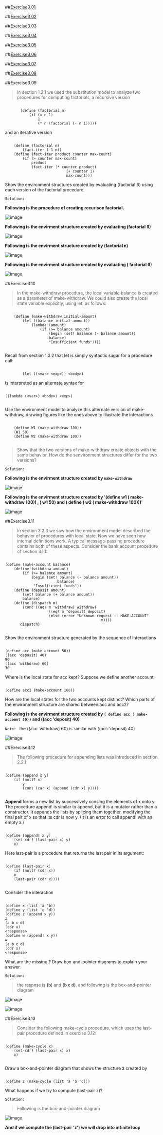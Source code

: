 ##[Exercise3.01](Ex3.01.rkt)

##[Exercise3.02](Ex3.02.rkt)

##[Exercise3.03](Ex3.03.rkt)

##[Exercise3.04](Ex3.04.rkt)

##[Exercise3.05](Ex3.05.rkt)

##[Exercise3.06](Ex3.06.rkt)

##[Exercise3.07](Ex3.07.rkt)

##[Exercise3.08](Ex3.08.rkt)

##Exercise3.09

> In section 1.2.1 we used the substitution model to analyze two procedures for computing
   factorials, a recursive version
   
 ```racket

        (define (factorial n)
            (if (= n 1)
                1
                (* n (factorial (- n 1)))))

``` 

and an iterative version

```racket

    (define (factorial n)
        (fact-iter 1 1 n))
    (define (fact-iter product counter max-count)
        (if (> counter max-count)
            product
            (fact-iter (* counter product)
                            (+ counter 1)
                            max-count)))
```
Show the environment structures created by evaluating (factorial 6) using each version of the
factorial procedure.

`Solution: `

**Following is the procedure of creating recurison factorial.**

![image](https://github.com/Soyn/sicp/blob/master/screenshots/Ex3.09a.jpg)

**Following is the envirment structure created by evaluating (factorial 6)** 

![image](https://github.com/Soyn/sicp/blob/master/screenshots/Ex3.09b.jpg)

**Following is the envirment structure created by (factorial n)**

![image](https://github.com/Soyn/sicp/blob/master/screenshots/Ex3.09c.jpg)

**Following is the envirment structure created by evaluating ( factorial 6)**

![image](https://github.com/Soyn/sicp/blob/master/screenshots/Ex3.09d.jpg)

##Exercise3.10

> In the make-withdraw procedure, the local variable balance is created as a
   parameter of make-withdraw. We could also create the local state variable explicitly, using let, as
   follows:
   
   

```racket

    (define (make-withdraw initial-amount)
        (let ((balance initial-amount))
            (lambda (amount)
                (if (>= balance amount)
                    (begin (set! balance (- balance amount))
                    balance)
                    "Insufficient funds"))))
                
```

Recall from section 1.3.2 that let is simply syntactic sugar for a procedure call:

```racket

        (let ((<var> <exp>)) <body>)

```

is interpreted as an alternate syntax for

```racket

((lambda (<var>) <body>) <exp>)


```

Use the environment model to analyze this alternate version of make-withdraw, drawing figures like
the ones above to illustrate the interactions

```racket

    (define W1 (make-withdraw 100))
    (W1 50)
    (define W2 (make-withdraw 100))
    
```
>Show that the two versions of make-withdraw create objects with the same behavior. How do the
senvironment structures differ for the two versions?

`Solution: `

**Following is the envirment structure created by `make-withdraw`**

![image](https://github.com/Soyn/sicp/blob/master/screenshots/Ex3.10a.jpg)

**Following is the envirment structure created by '(define w1 ( make-withdraw 100)) , ( w1 50) and ( define ( w2 ( make-withdraw 100)))'**

![image](https://github.com/Soyn/sicp/blob/master/screenshots/Ex3.10b.jpg)


##Exercise3.11

>In section 3.2.3 we saw how the environment model described the behavior of procedures
    with local state. Now we have seen how internal definitions work. A typical message-passing procedure
    contains both of these aspects. Consider the bank account procedure of section 3.1.1:
    
```racket

(define (make-account balance)
    (define (withdraw amount)
        (if (>= balance amount)
            (begin (set! balance (- balance amount))
                        balance)
             "Insufficient funds"))
    (define (deposit amount)
        (set! balance (+ balance amount))
        balance)
    (define (dispatch m)
        (cond ((eq? m 'withdraw) withdraw)
                    ((eq? m 'deposit) deposit)
                    (else (error "Unknown request -- MAKE-ACCOUNT"
                                            m))))
       dispatch)
       
```

Show the environment structure generated by the sequence of interactions

```racket

(define acc (make-account 50))
((acc 'deposit) 40)
90
((acc 'withdraw) 60)
30

```

Where is the local state for acc kept? Suppose we define another account

```racket

(define acc2 (make-account 100))

```

How are the local states for the two accounts kept distinct? Which parts of the environment structure are
shared between acc and acc2?

**Following is the envirment structure created by `( define acc ( make-account 50))` and ((acc 'deposit) 40)**

`Note: ` the ((acc 'withdraw) 60) is similar with ((acc 'deposit) 40)


![image](https://github.com/Soyn/sicp/blob/master/screenshots/Ex3.11.jpg)


##Exercise3.12

>The following procedure for appending lists was introduced in section 2.2.1:

```racket

(define (append x y)
    (if (null? x)
        y
        (cons (car x) (append (cdr x) y))))
        
```

**Append** forms a new list by successively consing the elements of x onto y. The procedure append! is
similar to append, but it is a mutator rather than a constructor. It appends the lists by splicing them
together, modifying the final pair of x so that its cdr is now y. (It is an error to call append! with an
empty x.)

```racket

(define (append! x y)
    (set-cdr! (last-pair x) y)
    x)
```

Here last-pair is a procedure that returns the last pair in its argument:

```racket

(define (last-pair x)
    (if (null? (cdr x))
    x
    (last-pair (cdr x))))
    
```

Consider the interaction

```racket

(define x (list 'a 'b))
(define y (list 'c 'd))
(define z (append x y))
z
(a b c d)
(cdr x)
<response>
(define w (append! x y))
w
(a b c d)
(cdr x)
<response>

```

What are the missing <response>? Draw box-and-pointer diagrams to explain your answer.

`Solution: `
> the respnse is **(b)** and **(b c d)**, and following is the box-and-pointer diagram


![image](https://github.com/Soyn/sicp/blob/master/screenshots/Ex3.12a.jpg)

![image](https://github.com/Soyn/sicp/blob/master/screenshots/Ex3.12b.jpg)

##Exercise3.13

>Consider the following make-cycle procedure, which uses the last-pair procedure defined in exercise 3.12:

```racket

(define (make-cycle x)
    (set-cdr! (last-pair x) x)
    x)
    
```

Draw a box-and-pointer diagram that shows the structure **z** created by

```racket

(define z (make-cycle (list 'a 'b 'c)))
```
What happens if we try to compute (last-pair z)?

`Solution: `
>Following is the box-and-pointer diagram

![image](https://github.com/Soyn/sicp/blob/master/screenshots/Ex3.13.png)



**And if we compute the  (last-pair 'z') we will drop into infinite loop**
